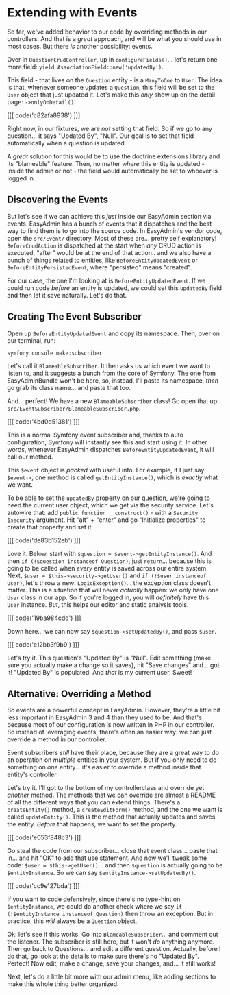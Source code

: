 # Extending with Events

So far, we've added behavior to our code by overriding methods in our controllers.
And that is a *great* approach, and will be what you should use in most cases.
But there *is* another possibility: events.

Over in `QuestionCrudController`, up in `configureFields()`... let's return one more
field: `yield AssociationField::new('updatedBy')`.

This field - that lives on the `Question` entity - is a `ManyToOne` to `User`.
The idea is that, whenever someone updates a `Question`, this field will be set to
the `User` object that just updated it. Let's make this *only* show up on the detail
page: `->onlyOnDetail()`.

[[[ code('c82afa8938') ]]]

Right now, in our fixtures, we are *not* setting that field. So if we go to any
question... it says "Updated By", "Null". Our goal is to set that field automatically
when a question is updated.

A *great* solution for this would be to use the doctrine extensions library and
its "blameable" feature. Then, no matter *where* this entity is updated - inside
the admin or not - the field would automatically be set to whoever is logged in.

## Discovering the Events

But let's see if we can achieve this *just* inside our EasyAdmin section via
events. EasyAdmin has a bunch of events that it dispatches and the best way to find
them is to go into the source code. In EasyAdmin's vendor code, open the `src/Event/`
directory. Most of these are... pretty self explanatory! `BeforeCrudAction` is
dispatched at the start when *any* CRUD action is executed, "after" would be at
the end of that action.. and we also have a bunch of things related to entities,
like `BeforeEntityUpdatedEvent` or `BeforeEntityPersistedEvent`, where "persisted"
means "created".

For our case, the one I'm looking at is `BeforeEntityUpdatedEvent`. If we could
run code *before* an entity is updated, we could set this `updatedBy` field and then
let it save naturally. Let's do that.

## Creating The Event Subscriber

Open up `BeforeEntityUpdatedEvent` and copy its namespace. Then, over on our terminal,
run:

```terminal
symfony console make:subscriber
```

Let's call it `BlameableSubscriber`. It then asks us which event we want to listen
to, and it suggests a bunch from the core of Symfony. The one from EasyAdminBundle
won't be here, so, instead, I'll paste its namespace, *then* go grab its class name...
and paste that too.

And... perfect! We have a new `BlameableSubscriber` class! Go open that
up: `src/EventSubscriber/BlameableSubscriber.php`.

[[[ code('4bd0d51381') ]]]

This is a normal Symfony event subscriber and, thanks to auto configuration,
Symfony will instantly see this and start using it. In other words, whenever EasyAdmin
dispatches `BeforeEntityUpdatedEvent`, it will call our method.

This `$event` object is *packed* with useful info. For example, if I just say
`$event->`, one method is called `getEntityInstance()`, which is *exactly* what we
want.

To be able to set the `updatedBy` property on our question, we're going to need the
current user object, which we get via the security service. Let's autowire that:
add `public function __construct()` - with a `Security $security` argument. Hit
"alt" + "enter" and go "Initialize properties" to create that property and set it.

[[[ code('de83b152eb') ]]]

Love it. Below, start with `$question = $event->getEntityInstance()`. And then
`if (!$question instanceof Question)`, just `return`... because this is going to
be called when *every* entity is saved across our entire system. Next,
`$user = $this->security->getUser()` and `if (!$user instanceof User)`, let's
throw a new: `LogicException()`... the exception class doesn't matter. This is a
situation that will never *actually* happen: we only have one `User` class in our
app. So if you're logged in, you will *definitely* have this `User` instance. *But*,
this helps our editor and static analysis tools.

[[[ code('19ba984cdd') ]]]

Down here... we can now say `$question->setUpdatedBy()`, and pass `$user`.

[[[ code('e12bb3f9b9') ]]]

Let's try it. This question's "Updated By" is "Null". Edit something (make sure you
actually make a change so it saves), hit "Save changes" and... got it! "Updated
By" is populated! And *that* is my current user. Sweet!

## Alternative: Overriding a Method

So events are a powerful concept in EasyAdmin. However, they're a little bit less
important in EasyAdmin 3 and 4 than they used to be. And that's because most
of our configuration is now written in PHP in our controller. So instead of leveraging
events, there's often an easier way: we can just override a method in our controller.

Event subscribers *still* have their place, because they are a great way to do an
operation on *multiple* entities in your system. But if you only need to do something
on *one* entity... it's easier to override a method inside that entity's controller.

Let's try it. I'll got to the bottom of my controllerclass and override yet *another*
method. The methods that we can override are almost a README of all the different ways
that you can extend things. There's a `createEntity()` method, a `createEditForm()`
method, and the one we want is called `updateEntity()`. This is the method that
actually updates and saves the entity. *Before* that happens, we want to set the
property.

[[[ code('e053f848c3') ]]]

Go steal the code from our subscriber... close that event class... paste that in...
and hit "OK" to add that use statement. And now we'll tweak some code: `$user
= $this->getUser()`... and then `$question` is actually going to be `$entityInstance`.
So we can say `$entityInstance->setUpdatedBy()`.

[[[ code('cc9e127bda') ]]]

If you want to code defensively, since there's no type-hint on `$entityInstance`,
we could do another check where we say `if (!$entityInstance instanceof Question)`
then throw an exception. But in practice, this *will* always be a `Question`
object.

Ok: let's see if this works. Go into `BlameableSubscriber`... and comment out the
listener. The subscriber is still here, but it won't *do* anything anymore. Then
go back to Questions... and edit a different question. Actually, before I do that,
go look at the details to make sure there's no "Updated By". Perfect! Now edit,
make a change, save your changes, and... it still works!

Next, let's do a little bit more with our admin menu, like adding sections
to make this whole thing better organized.
